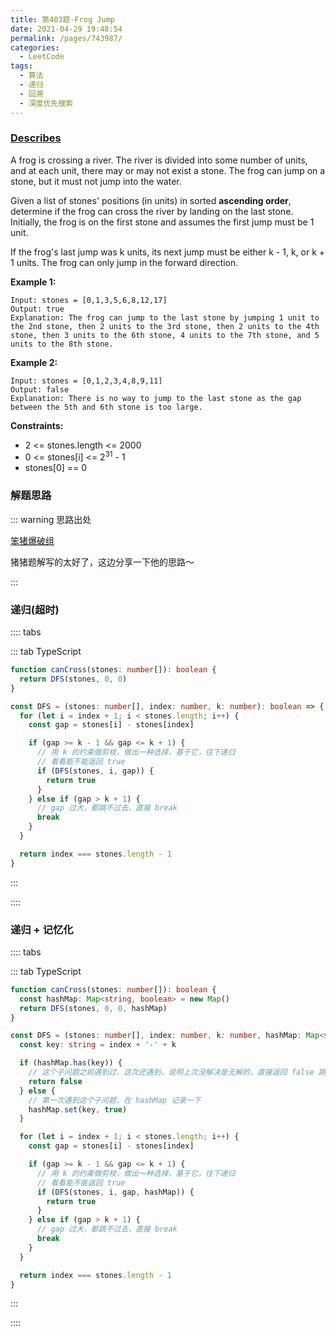 ```yaml
---
title: 第403题-Frog Jump
date: 2021-04-29 19:48:54
permalink: /pages/743987/
categories:
  - LeetCode
tags:
  - 算法
  - 递归
  - 回溯
  - 深度优先搜索
---
```


### [Describes](https://leetcode-cn.com/problems/frog-jump/)

A frog is crossing a river. The river is divided into some number of units, and at each unit, there may or may not exist a stone. The frog can jump on a stone, but it must not jump into the water.

Given a list of <span class="span-shadow">stones</span>' positions (in units) in sorted **ascending order**, determine if the frog can cross the river by landing on the last stone. Initially, the frog is on the first stone and assumes the first jump must be 1 unit.

If the frog's last jump was k units, its next jump must be either <span class="span-shadow">k - 1</span>, k, or <span class="span-shadow">k + 1</span> units. The frog can only jump in the forward direction.

<!-- more -->

**Example 1:**

```
Input: stones = [0,1,3,5,6,8,12,17]
Output: true
Explanation: The frog can jump to the last stone by jumping 1 unit to the 2nd stone, then 2 units to the 3rd stone, then 2 units to the 4th stone, then 3 units to the 6th stone, 4 units to the 7th stone, and 5 units to the 8th stone.
```

**Example 2:**

```
Input: stones = [0,1,2,3,4,8,9,11]
Output: false
Explanation: There is no way to jump to the last stone as the gap between the 5th and 6th stone is too large.
```

**Constraints:**

- <span class="span-shadow">2 <= stones.length <= 2000</span>
- <span class="span-shadow">0 <= stones[i] <= 2<sup>31</sup> - 1</span>
- <span class="span-shadow">stones[0] == 0</span>

### 解题思路

::: warning 思路出处

[笨猪爆破组](https://leetcode-cn.com/problems/frog-jump/solution/shou-hua-tu-jie-ji-hao-de-di-gui-ti-man-8kk2z/)

猪猪题解写的太好了，这边分享一下他的思路～

:::

### 递归(超时)

:::: tabs

::: tab TypeScript

```TypeScript
function canCross(stones: number[]): boolean {
  return DFS(stones, 0, 0)
}

const DFS = (stones: number[], index: number, k: number): boolean => {
  for (let i = index + 1; i < stones.length; i++) {
    const gap = stones[i] - stones[index]

    if (gap >= k - 1 && gap <= k + 1) {
      // 用 k 的约束做剪枝，做出一种选择，基于它，往下递归
      // 看看能不能返回 true
      if (DFS(stones, i, gap)) {
        return true
      }
    } else if (gap > k + 1) {
      // gap 过大，都跳不过去，直接 break
      break
    }
  }

  return index === stones.length - 1
}
```

:::

::::

### 递归 + 记忆化

:::: tabs

::: tab TypeScript

```TypeScript
function canCross(stones: number[]): boolean {
  const hashMap: Map<string, boolean> = new Map()
  return DFS(stones, 0, 0, hashMap)
}

const DFS = (stones: number[], index: number, k: number, hashMap: Map<string, boolean>): boolean => {
  const key: string = index + '-' + k

  if (hashMap.has(key)) {
    // 这个子问题之前遇到过，这次还遇到，说明上次没解决是无解的，直接返回 false 跳出
    return false
  } else {
    // 第一次遇到这个子问题，在 hashMap 记录一下
    hashMap.set(key, true)
  }

  for (let i = index + 1; i < stones.length; i++) {
    const gap = stones[i] - stones[index]

    if (gap >= k - 1 && gap <= k + 1) {
      // 用 k 的约束做剪枝，做出一种选择，基于它，往下递归
      // 看看能不能返回 true
      if (DFS(stones, i, gap, hashMap)) {
        return true
      }
    } else if (gap > k + 1) {
      // gap 过大，都跳不过去，直接 break
      break
    }
  }

  return index === stones.length - 1
}
```

:::

::::
